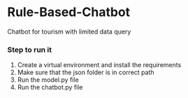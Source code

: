 # Rule-Based-Chatbot
Chatbot for tourism with limited data query

### Step to run it

1.  Create a virtual environment and install the requirements
2. Make sure that the json folder is in correct path
3. Run the model.py file
4. Run the chatbot.py file
